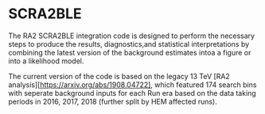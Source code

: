 # SCRA2BLE

The RA2 SCRA2BLE integration code is designed to perform the necessary steps to produce the results, diagnostics,and statistical 
interpretations by combining the latest version of the background estimates intoa a figure or into a likelihood model. 

The current version of the code is based on the legacy 13 TeV [RA2 analysis][https://arxiv.org/abs/1908.04722], which 
featured 174 search bins with seperate background inputs for each Run era based on the data taking periods in 2016, 2017, 2018 
(further split by HEM affected runs). 



